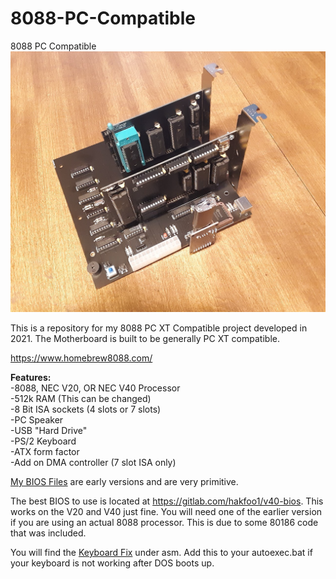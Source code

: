 # 8088-PC-Compatible
8088 PC Compatible
![alt text](/images/20211027_110916.jpg)

This is a repository for my 8088 PC XT Compatible project developed in 2021. The Motherboard is built to be generally PC XT compatible.

https://www.homebrew8088.com/

**Features:**\
-8088, NEC V20, OR NEC V40 Processor\
-512k RAM (This can be changed)\
-8 Bit ISA sockets (4 slots or 7 slots)\
-PC Speaker\
-USB "Hard Drive"\
-PS/2 Keyboard\
-ATX form factor\
-Add on DMA controller (7 slot ISA only) 

[My BIOS Files](https://github.com/homebrew8088/8088-PC-Compatible/tree/main/bios) are early versions and are very primitive.

The best BIOS to use is located at https://gitlab.com/hakfoo1/v40-bios. This works on the V20 and V40 just fine. You will need one of the earlier version if you are using an actual 8088 processor. This is due to some 80186 code that was included. 

You will find the [Keyboard Fix](https://github.com/homebrew8088/8088-PC-Compatible/tree/main/asm/keyboard%20fix) under asm. Add this to your autoexec.bat if your keyboard is not working after DOS boots up.


